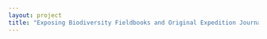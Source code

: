 ```yaml
--- 
layout: project 
title: "Exposing Biodiversity Fieldbooks and Original Expedition Journals at the Smithsonian Institution" 
---
```



